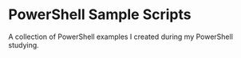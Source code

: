 # PowerShell Sample Scripts

A collection of PowerShell examples I created during my PowerShell studying.
